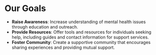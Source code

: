 # Our Goals

- **Raise Awareness**: Increase understanding of mental health issues through education and outreach.
- **Provide Resources**: Offer tools and resources for individuals seeking help, including guides and contact information for support services.
- **Foster Community**: Create a supportive community that encourages sharing experiences and providing mutual support.
